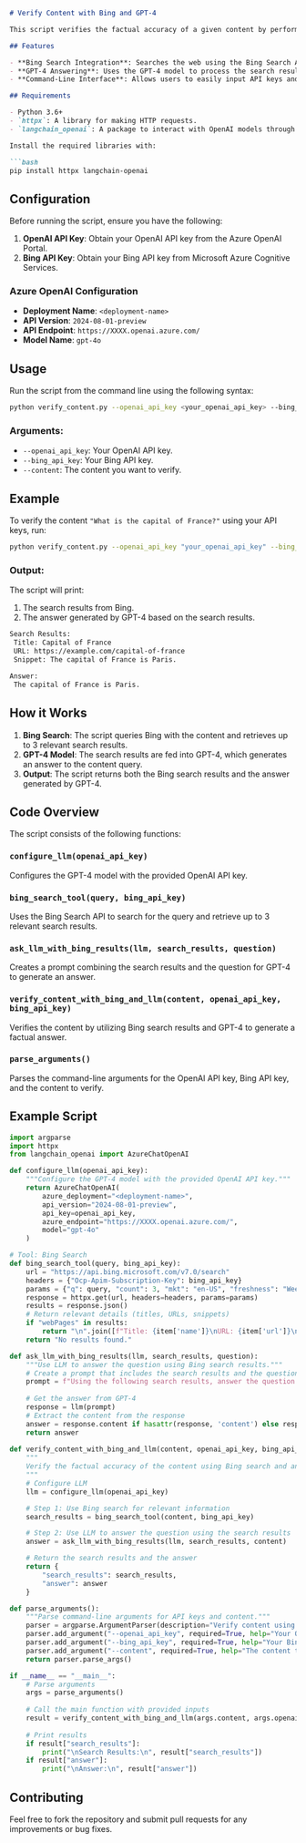 ```markdown
# Verify Content with Bing and GPT-4

This script verifies the factual accuracy of a given content by performing a Bing search and using GPT-4 to answer a related question. It integrates both the Bing Search API and OpenAI's GPT-4 model to enhance the verification process.

## Features

- **Bing Search Integration**: Searches the web using the Bing Search API for relevant information.
- **GPT-4 Answering**: Uses the GPT-4 model to process the search results and answer a given question.
- **Command-Line Interface**: Allows users to easily input API keys and content through command-line arguments.

## Requirements

- Python 3.6+
- `httpx`: A library for making HTTP requests.
- `langchain_openai`: A package to interact with OpenAI models through Azure.

Install the required libraries with:

```bash
pip install httpx langchain-openai
```

## Configuration

Before running the script, ensure you have the following:

1. **OpenAI API Key**: Obtain your OpenAI API key from the Azure OpenAI Portal.
2. **Bing API Key**: Obtain your Bing API key from Microsoft Azure Cognitive Services.

### Azure OpenAI Configuration

- **Deployment Name**: `<deployment-name>`
- **API Version**: `2024-08-01-preview`
- **API Endpoint**: `https://XXXX.openai.azure.com/`
- **Model Name**: `gpt-4o`

## Usage

Run the script from the command line using the following syntax:

```bash
python verify_content.py --openai_api_key <your_openai_api_key> --bing_api_key <your_bing_api_key> --content "<content_to_verify>"
```

### Arguments:

- `--openai_api_key`: Your OpenAI API key.
- `--bing_api_key`: Your Bing API key.
- `--content`: The content you want to verify.

## Example

To verify the content `"What is the capital of France?"` using your API keys, run:

```bash
python verify_content.py --openai_api_key "your_openai_api_key" --bing_api_key "your_bing_api_key" --content "What is the capital of France?"
```

### Output:

The script will print:

1. The search results from Bing.
2. The answer generated by GPT-4 based on the search results.

```bash
Search Results:
 Title: Capital of France
 URL: https://example.com/capital-of-france
 Snippet: The capital of France is Paris.

Answer:
 The capital of France is Paris.
```

## How it Works

1. **Bing Search**: The script queries Bing with the content and retrieves up to 3 relevant search results.
2. **GPT-4 Model**: The search results are fed into GPT-4, which generates an answer to the content query.
3. **Output**: The script returns both the Bing search results and the answer generated by GPT-4.

## Code Overview

The script consists of the following functions:

### `configure_llm(openai_api_key)`

Configures the GPT-4 model with the provided OpenAI API key.

### `bing_search_tool(query, bing_api_key)`

Uses the Bing Search API to search for the query and retrieve up to 3 relevant search results.

### `ask_llm_with_bing_results(llm, search_results, question)`

Creates a prompt combining the search results and the question for GPT-4 to generate an answer.

### `verify_content_with_bing_and_llm(content, openai_api_key, bing_api_key)`

Verifies the content by utilizing Bing search results and GPT-4 to generate a factual answer.

### `parse_arguments()`

Parses the command-line arguments for the OpenAI API key, Bing API key, and the content to verify.

## Example Script

```python
import argparse
import httpx
from langchain_openai import AzureChatOpenAI

def configure_llm(openai_api_key):
    """Configure the GPT-4 model with the provided OpenAI API key."""
    return AzureChatOpenAI(
        azure_deployment="<deployment-name>",
        api_version="2024-08-01-preview",
        api_key=openai_api_key,
        azure_endpoint="https://XXXX.openai.azure.com/",
        model="gpt-4o"
    )

# Tool: Bing Search
def bing_search_tool(query, bing_api_key):
    url = "https://api.bing.microsoft.com/v7.0/search"
    headers = {"Ocp-Apim-Subscription-Key": bing_api_key}
    params = {"q": query, "count": 3, "mkt": "en-US", "freshness": "Week"}
    response = httpx.get(url, headers=headers, params=params)
    results = response.json()
    # Return relevant details (titles, URLs, snippets)
    if "webPages" in results:
        return "\n".join([f"Title: {item['name']}\nURL: {item['url']}\nSnippet: {item['snippet']}" for item in results["webPages"].get("value", [])])
    return "No results found."

def ask_llm_with_bing_results(llm, search_results, question):
    """Use LLM to answer the question using Bing search results."""
    # Create a prompt that includes the search results and the question
    prompt = f"Using the following search results, answer the question:\n\n{search_results}\n\nQuestion: {question}\n\nAnswer:"
    
    # Get the answer from GPT-4
    response = llm(prompt)
    # Extract the content from the response
    answer = response.content if hasattr(response, 'content') else response
    return answer
    
def verify_content_with_bing_and_llm(content, openai_api_key, bing_api_key):
    """
    Verify the factual accuracy of the content using Bing search and answer the question with GPT-4.
    """
    # Configure LLM
    llm = configure_llm(openai_api_key)

    # Step 1: Use Bing search for relevant information
    search_results = bing_search_tool(content, bing_api_key)

    # Step 2: Use LLM to answer the question using the search results
    answer = ask_llm_with_bing_results(llm, search_results, content)

    # Return the search results and the answer
    return {
        "search_results": search_results,
        "answer": answer
    }

def parse_arguments():
    """Parse command-line arguments for API keys and content."""
    parser = argparse.ArgumentParser(description="Verify content using Bing search and GPT-4.")
    parser.add_argument("--openai_api_key", required=True, help="Your OpenAI API key")
    parser.add_argument("--bing_api_key", required=True, help="Your Bing API key")
    parser.add_argument("--content", required=True, help="The content to verify")
    return parser.parse_args()

if __name__ == "__main__":
    # Parse arguments
    args = parse_arguments()
    
    # Call the main function with provided inputs
    result = verify_content_with_bing_and_llm(args.content, args.openai_api_key, args.bing_api_key)
    
    # Print results
    if result["search_results"]:
        print("\nSearch Results:\n", result["search_results"])
    if result["answer"]:
        print("\nAnswer:\n", result["answer"])
```

## Contributing

Feel free to fork the repository and submit pull requests for any improvements or bug fixes.
